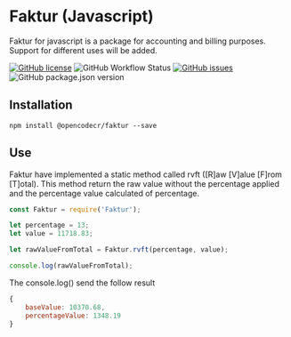 # Faktur (Javascript)
Faktur for javascript is a package for accounting and billing purposes. Support for different uses will be added.

[![GitHub license](https://img.shields.io/github/license/opencodecr/fakturJS)](https://github.com/opencodecr/fakturJS/blob/master/LICENSE)
![GitHub Workflow Status](https://img.shields.io/github/workflow/status/opencodecr/fakturJS/Build%20on%20Push)
[![GitHub issues](https://img.shields.io/github/issues/opencodecr/fakturJS)](https://github.com/opencodecr/fakturJS/issues)
![GitHub package.json version](https://img.shields.io/github/package-json/v/opencodecr/fakturJS)


## Installation
    npm install @opencodecr/faktur --save

## Use
Faktur have implemented a static method called rvft ([R]aw [V]alue [F]rom [T]otal). This method return the raw value without the percentage applied and the percentage value calculated of percentage.

```javascript
const Faktur = require('Faktur');

let percentage = 13;
let value = 11718.83;

let rawValueFromTotal = Faktur.rvft(percentage, value);

console.log(rawValueFromTotal);
```

The console.log() send the follow result
```javascript
{
    baseValue: 10370.68, 
    percentageValue: 1348.19 
}
```